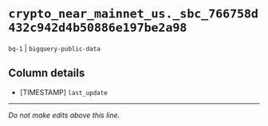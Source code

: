 # `crypto_near_mainnet_us._sbc_766758d432c942d4b50886e197be2a98`
`bq-1` | `bigquery-public-data`

## Column details
* [TIMESTAMP] `last_update`

-------------------------------------------------------------------------------
*Do not make edits above this line.*
